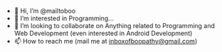 - 👋 Hi, I’m @mailtoboo
- 👀 I’m interested in Programming...
- 💞️ I’m looking to collaborate on Anything related to Programming and Web Development (even interested in Android Development)
- 📫 How to reach me (mail me at inboxofboopathy@gmail.com)
